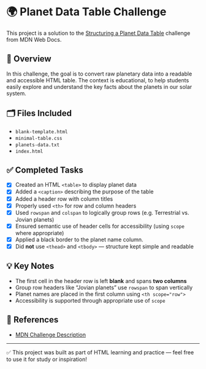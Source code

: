 # 🌍 Planet Data Table Challenge

This project is a solution to the [Structuring a Planet Data Table](https://developer.mozilla.org/en-US/docs/Learn/HTML/Tables/Structuring_planet_data) challenge from MDN Web Docs.

## 📘 Overview

In this challenge, the goal is to convert raw planetary data into a readable and accessible HTML table. The context is educational, to help students easily explore and understand the key facts about the planets in our solar system.

## 🗂️ Files Included

- `blank-template.html` 
- `minimal-table.css`
- `planets-data.txt` 
- `index.html` 

## ✅ Completed Tasks

- [x] Created an HTML `<table>` to display planet data
- [x] Added a `<caption>` describing the purpose of the table
- [x] Added a header row with column titles
- [x] Properly used `<th>` for row and column headers
- [x] Used `rowspan` and `colspan` to logically group rows (e.g. Terrestrial vs. Jovian planets)
- [x] Ensured semantic use of header cells for accessibility (using `scope` where appropriate)
- [x] Applied a black border to the planet name column.
- [x] Did **not** use `<thead>` and `<tbody>` — structure kept simple and readable

## 💡 Key Notes

- The first cell in the header row is left **blank** and spans **two columns**
- Group row headers like “Jovian planets” use `rowspan` to span vertically
- Planet names are placed in the first column using `<th scope="row">`
- Accessibility is supported through appropriate use of `scope`
## 🔗 References

- [MDN Challenge Description](https://developer.mozilla.org/en-US/docs/Learn/HTML/Tables/Structuring_planet_data)

---

✅ This project was built as part of HTML learning and practice — feel free to use it for study or inspiration!
